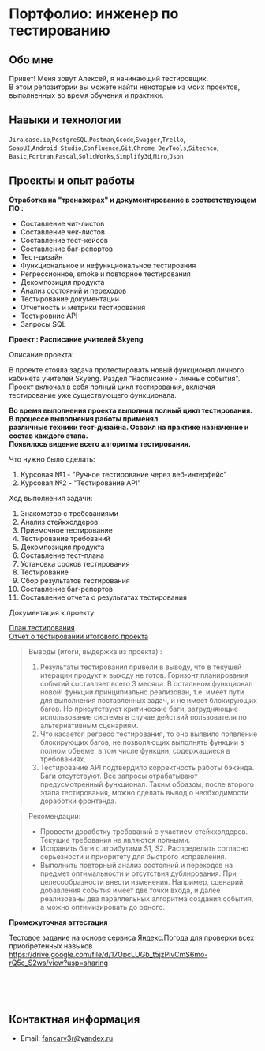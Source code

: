 # Портфолио: инженер по тестированию

## **Обо мне**

Привет! Меня зовут Алексей, я начинающий тестировщик. <br>
В этом репозитории вы можете найти некоторые из моих проектов, выполненных во время обучения и практики.
<br>

## Навыки и технологии
``Jira``,``qase.io``,``PostgreSQL``,``Postman``,``Gcode``,``Swagger``,``Trello``, <br>
``SoapUI``,``Android Studio``,``Confluence``,``Git``,``Chrome DevTools``,``Sitechco``, <br>
``Basic``,``Fortran``,``Pascal``,``SolidWorks``,``Simplify3d``,``Miro``,``Json``




## Проекты и опыт работы

**Отработка на "тренажерах" и документирование в соответствующем ПО :**

<ul>
  <li>Составление чит-листов</li>
  <li>Составление чек-листов</li>
  <li>Составление тест-кейсов</li>
  <li>Составление баг-репортов</li>
  <li>Тест-дизайн</li>
  <li>Функциональное и нефункциональное тестировния</li>
  <li>Регрессионное, smoke и повторное тестирования</li>
  <li>Декомпозиция продукта</li>
  <li>Анализ состояний и переходов</li>
  <li>Тестирование документации</li>
  <li>Отчетность и метрики тестирования</li>
  <li>Тестировние API</li>
  <li>Запросы SQL</li>
</ul>

**Проект  : Расписание учителей Skyeng**
<p>Описание проекта:<p>
В проекте стояла задача протестировать новый функционал личного кабинета учителей Skyeng. Раздел "Расписание - личные события".
Проект включал в себя полный цикл тестирования, включая тестирование уже существующего функционала.
  
__Во  время выполнения проекта выполнил полный цикл тестирования. В процессе выполнения работы применял <br>
различные техники тест-дизайна. Освоил на практике назначение и состав каждого этапа. <br>
Появилось видение всего алгоритма тестирования.__ <br>



<p>Что нужно было сделать:<p>
<ol>
  <li>Курсовая №1 - "Ручное тестирование через веб-интерфейс"</li>
  <li>Курсовая №2 - "Тестирование API"</li>
</ol>

<p>Ход выполнения задачи:<p>

<ol>
  <li>Знакомство с требованиями</li>
  <li>Анализ стейкхолдеров</li>
  <li>Приемочное тестирование</li>
  <li>Тестирование требований</li>
  <li>Декомпозиция продукта</li>
  <li>Составление тест-плана</li>
  <li>Установка сроков тестирования</li>
  <li>Тестирование</li>
  <li>Сбор результатов тестирования</li>
  <li>Составление баг-репортов</li>
  <li>Составление отчета о результатах тестирования</li>
</ol>

Документация к проекту: <br>

  [План тестирования](https://drive.google.com/file/d/17EYXuZvPMxStDbkMddy095Zr1qDJDScS/view?usp=sharing) <br>
  [Отчет о тестировании итогового проекта](https://drive.google.com/file/d/17NTY1XNqi0nLLOnHGeIjfHbYmMhZUO2d/view?usp=sharing)


 
> <p>Выводы (итоги, выдержка из проекта) :<p>
>   
><ol>
>  <li>Результаты тестирования привели в выводу, что в текущей итерации продукт к выходу не готов. Горизонт планирования 
>событий составляет всего 3 месяца. В остальном функционал новой! функции принципиально реализован, т.е. имеет пути 
>для выполнения поставленных задач, и не имеет блокирующих багов. Но присутствуют критические баги, затрудняющие 
>использование системы в случае действий пользователя по альтернативным сценариям. </li>
>  <li>Что касается регресс тестирования, то оно выявило появление блокирующих багов, не позволяющих выполнять функции в 
>полном объеме, в том числе функции, содержащиеся в требованиях.</li>
>  <li>Тестирование API подтвердило корректность работы бэкэнда. Баги отсутствуют. Все запросы отрабатывают 
>предусмотренный функционал.  
>Таким образом, после второго этапа тестирования, можно сделать вывод о необходимости доработки фронтэнда.</li>
></ol>

><p>Рекомендации:<p>
>
><ul>
>  <li>Провести доработку требований с участием стейкхолдеров. Текущие требования не являются полными.</li>
>  <li>Исправить баги c атрибутами S1, S2. Распределить согласно серьезности и приоритету для быстрого исправления.</li>
>  <li>Выполнить повторный анализ состояний и переходов на предмет оптимальности и отсутствия дублирования. При 
>целесообразности внести изменения. Например, сценарий добавления события имеет две точки входа, и далее 
>реализованы два параллельных алгоритма создания события, а можно оптимизировать до одного.</li>
></ul>

  **Промежуточная аттестация** <br> 
  
  Тестовое задание на основе сервиса Яндекс.Погода для проверки всех приобретенных навыков  <br>
  https://drive.google.com/file/d/17OpcLUGb_t5jzPivCmS6mo-rQ5c_S2ws/view?usp=sharing
  
<br>
<br>
<br>

## Контактная информация
- Email: fancarv3r@yandex.ru
